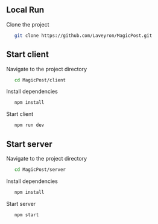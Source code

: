 ## Local Run

Clone the project

```bash
   git clone https://github.com/Laveyron/MagicPost.git
```

## Start client

Navigate to the project directory

```bash
   cd MagicPost/client
```

Install dependencies

```bash
   npm install
```

Start client

```bash
   npm run dev
```

## Start server

Navigate to the project directory

```bash
   cd MagicPost/server
```

Install dependencies

```bash
   npm install
```

Start server

```bash
   npm start
```


